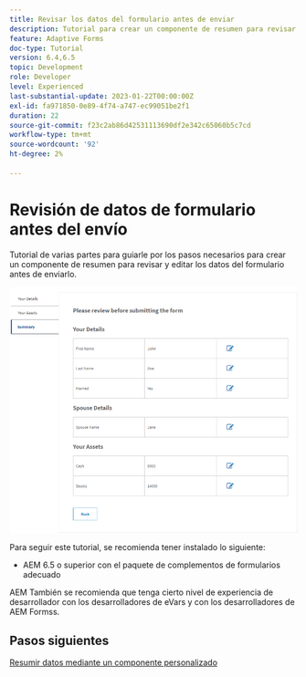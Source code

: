 ```yaml
---
title: Revisar los datos del formulario antes de enviar
description: Tutorial para crear un componente de resumen para revisar los datos del formulario antes del envío.
feature: Adaptive Forms
doc-type: Tutorial
version: 6.4,6.5
topic: Development
role: Developer
level: Experienced
last-substantial-update: 2023-01-22T00:00:00Z
exl-id: fa971850-0e89-4f74-a747-ec99051be2f1
duration: 22
source-git-commit: f23c2ab86d42531113690df2e342c65060b5c7cd
workflow-type: tm+mt
source-wordcount: '92'
ht-degree: 2%

---
```


# Revisión de datos de formulario antes del envío

Tutorial de varias partes para guiarle por los pasos necesarios para crear un componente de resumen para revisar y editar los datos del formulario antes de enviarlo.

![review-form-data](assets/review-form-data.png)

Para seguir este tutorial, se recomienda tener instalado lo siguiente:

* AEM 6.5 o superior con el paquete de complementos de formularios adecuado

AEM También se recomienda que tenga cierto nivel de experiencia de desarrollador con los desarrolladores de eVars y con los desarrolladores de AEM Formss.

## Pasos siguientes

[Resumir datos mediante un componente personalizado](./create-component.md)